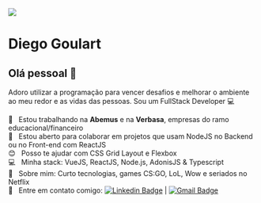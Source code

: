 <img width="auto" src="https://github.com/tgmarinho/tgmarinho/blob/master/banner.png">


# Diego Goulart

## Olá pessoal 👋
Adoro utilizar a programação para vencer desafios e melhorar o ambiente ao meu redor e as vidas das pessoas.
Sou um FullStack Developer :computer:

 :rocket:  &nbsp; Estou trabalhando na **Abemus** e na **Verbasa**, empresas do ramo educacional/financeiro
 <br/> :purple_heart: &nbsp; Estou aberto para colaborar em projetos que usam NodeJS no Backend ou no Front-end com ReactJS
 <br/> :blush: &nbsp; Posso te ajudar com CSS Grid Layout e Flexbox
 <br/> :computer: &nbsp; Minha stack: VueJS, ReactJS, Node.js, AdonisJS & Typescript
 <br/> 💬  &nbsp; Sobre mim: Curto tecnologias, games CS:GO, LoL, Wow e seriados no Netflix
 <br/> :email: &nbsp; Entre em contato comigo: [![Linkedin Badge](https://img.shields.io/badge/-DiegoGoulart-blue?style=flat-square&logo=Linkedin&logoColor=white&link=https://www.linkedin.com/in/diego-goulart/)](https://www.linkedin.com/in/diego-goulart/) 
| 
[![Gmail Badge](https://img.shields.io/badge/-diegogoulart.aws@gmail.com-c14438?style=flat-square&logo=Gmail&logoColor=white&link=mailto:diegogoulart.aws@gmail.com)](mailto:tgmarinho@gmail.com)
